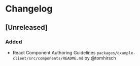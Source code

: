 # Changelog

## [Unreleased]
### Added

- React Component Authoring Guidelines `packages/example-client/src/components/README.md` by @tomhirsch
